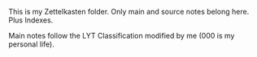 This is my Zettelkasten folder. Only main and source notes belong here. Plus Indexes.

Main notes follow the LYT Classification modified by me (000 is my personal life).



